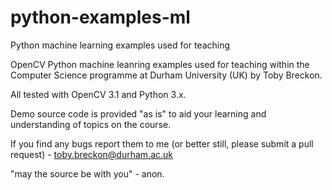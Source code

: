# python-examples-ml
Python machine learning examples used for teaching

OpenCV Python machine leanring examples used for teaching within the Computer Science programme at Durham University (UK) by Toby Breckon.

All tested with OpenCV 3.1 and Python 3.x.

Demo source code is provided "as is" to aid your learning and understanding of topics on the course.

If you find any bugs report them to me (or better still, please submit a pull request) - toby.breckon@durham.ac.uk

"may the source be with you" - anon.

